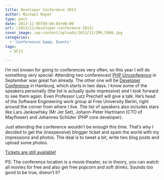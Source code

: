 ```yaml
---
title: Developer Conference 2013
author: Michael Mayer
type: post
date: 2013-11-05T09:04:03+00:00
url: /2013/11/developer-conference-2013/
cover_image: /wp-content/uploads/2013/11/IMG_5906.jpg
categories:
  - 'Conferences &amp; Events'
tags:
  - DC13

---
```


I&#8217;m not known for going to conferences very often, so this year I will do something very special: Attending two conferences! [PHP Unconference][2] in September was great fun already. The other one will be [Developer Conference][3] in Hamburg, which starts in two days. I know some of the speakers personally (the list is actually quite impressive) and I look forward to see them again. Even Professor Lutz Prechelt will give a talk. He&#8217;s head of the Software Engineering work group at Free University Berlin, right around the corner from where I live. The list of speakers also includes stars like Lars Jankowfsky (Mr Jet Set), Johann-Peter Hartmann (CTO of Mayflower) and Johannes Schlüter (PHP core developer).

Just attending the conference wouldn&#8217;t be enough this time. That&#8217;s why I decided to get the (inexpensive) blogger ticket and spam the world with my impressions and photos. The deal is to tweet a bit, write two blog posts and upload some photos.

[Tickets are still available!][4]

PS: The conference location is a movie theater, so in theory, you can watch all movies for free and also get free popcorn and soft drinks. Sounds too good to be true, doesn&#8217;t it?

 [1]: http://www.flickr.com/photos/michael_mayer/sets/72157637406391654/
 [2]: http://www.php-unconference.de/
 [3]: http://www.developer-conference.eu/
 [4]: http://www.developer-conference.eu/tickets/